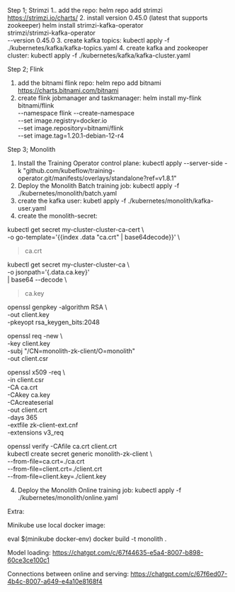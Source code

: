Step 1; Strimzi
1.. add the repo: 
    helm repo add strimzi https://strimzi.io/charts/
2. install version 0.45.0 (latest that supports zookeeper) 
helm install strimzi-kafka-operator \
  strimzi/strimzi-kafka-operator \
  --version 0.45.0
3. create kafka topics: 
    kubectl apply -f ./kubernetes/kafka/kafka-topics.yaml
4. create kafka and zookeoper cluster: 
    kubectl apply -f ./kubernetes/kafka/kafka-cluster.yaml



Step 2; Flink
1. add the bitnami flink repo: 
    helm repo add bitnami https://charts.bitnami.com/bitnami
2. create flink jobmanager and taskmanager: 
    helm install my-flink bitnami/flink \
  --namespace flink --create-namespace \
  --set image.registry=docker.io \
  --set image.repository=bitnami/flink \
  --set image.tag=1.20.1-debian-12-r4


Step 3; Monolith
1. Install the Training Operator control plane:
    kubectl apply --server-side -k "github.com/kubeflow/training-operator.git/manifests/overlays/standalone?ref=v1.8.1"
2. Deploy the Monolith Batch training job:
    kubectl apply -f ./kubernetes/monolith/batch.yaml
3. create the kafka user:
    kubetl apply -f ./kubernetes/monolith/kafka-user.yaml
4. create the monolith-secret:

kubectl get secret my-cluster-cluster-ca-cert \                                                                     
  -o go-template='{{index .data "ca.crt" | base64decode}}' \                
  > ca.crt

kubectl get secret my-cluster-cluster-ca \                
  -o jsonpath='{.data.ca\.key}' \
  | base64 --decode \                        
  > ca.key

openssl genpkey -algorithm RSA \                          
  -out client.key \
  -pkeyopt rsa_keygen_bits:2048     

openssl req -new \                                        
  -key client.key \
  -subj "/CN=monolith-zk-client/O=monolith" \
  -out client.csr

openssl x509 -req \                                       
  -in client.csr \
  -CA ca.crt \
  -CAkey ca.key \
  -CAcreateserial \
  -out client.crt \
  -days 365 \
  -extfile zk-client-ext.cnf \
  -extensions v3_req

openssl verify -CAfile ca.crt client.crt  
kubectl create secret generic monolith-zk-client \        
  --from-file=ca.crt=./ca.crt \
  --from-file=client.crt=./client.crt \
  --from-file=client.key=./client.key


4. Deploy the Monolith Online training job:
    kubectl apply -f ./kubernetes/monolith/online.yaml



Extra: 

Minikube use local docker image: 

eval $(minikube docker-env)
docker build -t monolith .

Model loading:
https://chatgpt.com/c/67f44635-e5a4-8007-b898-60ce3ce100c1

Connections between online and serving:
https://chatgpt.com/c/67f6ed07-4b4c-8007-a649-e4a10e8168f4


